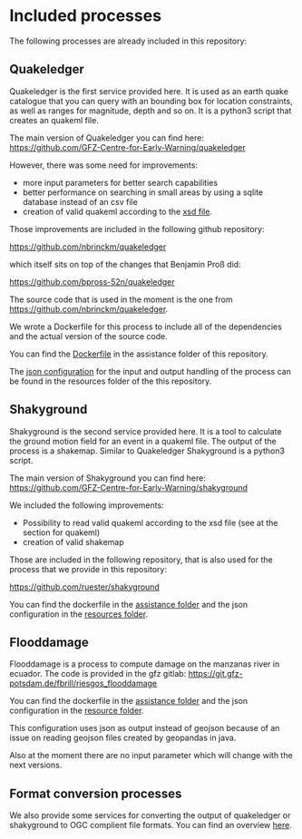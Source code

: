 # Included processes

The following processes are already included in this repository:

## Quakeledger

Quakeledger is the first service provided here.
It is used as an earth quake catalogue that you can query with
an bounding box for location constraints, as well as
ranges for magnitude, depth and so on.
It is a python3 script that creates an quakeml file.

The main version of Quakeledger you can find here:
https://github.com/GFZ-Centre-for-Early-Warning/quakeledger

However, there was some need for improvements:
- more input parameters for better search capabilities
- better performance on searching in small areas by using a sqlite
  database instead of an csv file
- creation of valid quakeml according to the 
  [xsd file](https://quake.ethz.ch/quakeml/docs/xml?action=AttachFile&do=get&target=QuakeML-BED-1.2.xsd).

Those improvements are included in the following github repository:
 
https://github.com/nbrinckm/quakeledger

which itself sits on top of the changes that Benjamin Proß did:

https://github.com/bpross-52n/quakeledger

The source code that is used in the moment is the one from
https://github.com/nbrinckm/quakeledger.

We wrote a Dockerfile for this process to include all of the
dependencies and the actual version of the source code.

You can find the [Dockerfile](../assistance/dockerfiles/quakeledger/Dockerfile)
in the assistance folder of this repository.

The 
[json configuration](../src/main/resources/org/n52/gfz/riesgos/configuration/quakeledger.json)
for the input and output handling of the process can
be found in the resources folder of the this repository.
 
## Shakyground

Shakyground is the second service provided here.
It is a tool to calculate the ground motion field for an event in a quakeml
file. The output of the process is a shakemap.
Similar to Quakeledger Shakyground is a python3 script.

The main version of Shakyground you can find here:
https://github.com/GFZ-Centre-for-Early-Warning/shakyground

We included the following improvements:
- Possibility to read valid quakeml according to the xsd file 
  (see at the section for quakeml)
- creation of valid shakemap

Those are included in the following repository, that is also used
for the process that we provide in this repository:

https://github.com/ruester/shakyground

You can find the dockerfile in the 
[assistance folder](../assistance/dockerfiles/shakyground/Dockerfile)
and the json configuration in the 
[resources folder](../src/main/resources/org/n52/gfz/riesgos/configuration/shakyground.json). 

## Flooddamage

Flooddamage is a process to compute damage on the manzanas river
in ecuador.
The code is provided in the gfz gitlab:
https://git.gfz-potsdam.de/fbrill/riesgos_flooddamage

You can find the dockerfile in the
[assistance folder](../assistance/dockerfiles/flooddamage/Dockerfile)
and the json configuration in the
[resource folder](../src/main/resources/org/n52/gfz/riesgos/configuration/flooddamage.json).

This configuration uses json as output instead of geojson because of an
issue on reading geojson files created by geopandas in java.

Also at the moment there are no input parameter which will change with
the next versions. 


## Format conversion processes

We also provide some services for converting the output of quakeledger
or shakyground to OGC complient file formats.
You can find an overview [here](FormatConversionProcesses.md).
